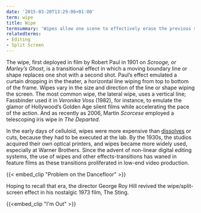 ```yaml
---
date: '2015-03-20T13:29:06+01:00'
term: wipe
title: Wipe
termsummary: 'Wipes allow one scene to effectively erase the previous scene and replace it.'
relatedterms:
- Editing
- Split Screen
---
```


The wipe, first deployed in film by Robert Paul in 1901 on *Scrooge, or Marley’s Ghost*, is a transitional effect in which a moving boundary line or shape replaces one shot with a second shot.  Paul’s effect emulated a curtain dropping in the theater, a horizontal line wiping from top to bottom of the frame.  Wipes vary in the size and direction of the line or shape wiping the screen.  The most common wipe, the lateral wipe, uses a vertical line; Fassbinder used it in *Veronika Voss* (1982), for instance, to emulate the glamor of Hollywood’s Golden Age silent films while accelerating the pace of the action.  And as recently as 2006, Martin *Scorcese* employed a telescoping iris wipe in *The Departed*. 

In the early days of celluloid, wipes were more expensive than [dissolves](../dissolve/) or cuts, because they had to be executed at the lab.  By the 1930s, the studios acquired their own optical printers, and wipes became more widely used, especially at Warner Brothers.  Since the advent of non-linear digital editing systems, the use of wipes and other effects-transitions has waned in feature films as these transitions proliferated in low-end video production.  


{{< embed_clip "Problem on the Dancefloor" >}}

Hoping to recall that era, the director George Roy Hill revived the
wipe/split-screen effect in his nostalgic 1973 film, The Sting.

{{<embed_clip "I'm Out" >}}
